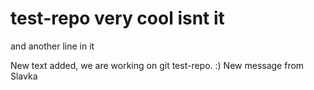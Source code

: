 # test-repo very cool isnt it
and another line in it

New text added, we are working on git test-repo. :)
New message from Slavka 
